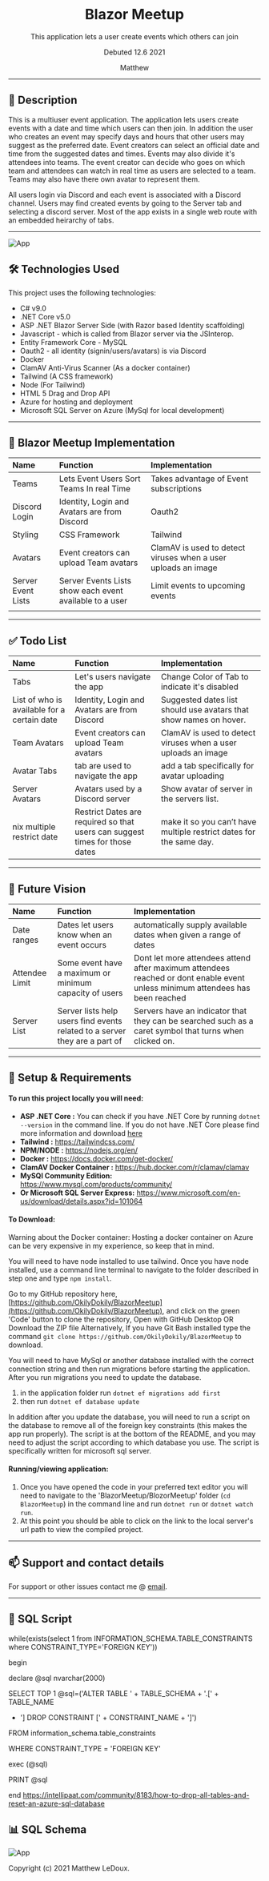 <br>
<h1 align = "center">
<b> Blazor Meetup</b>
</h1>

<p align = "center">
This application lets a user create events which others can join</p>
<p align = "center"> Debuted 12.6 2021 </p>

<p align = "center">
Matthew
 </p>

--------------------

## 📖  Description

This is a multiuser event application. The application lets users create events with a date and time which users can then join. In addition the user who creates an event may specify days and hours that other users may suggest as the preferred date. Event creators can select an official date and time from the suggested dates and times. Events may also divide it's attendees into teams. The event creator can decide who goes on which team and attendees can watch in real time as users are selected to a team. Teams may also have there own avatar to represent them.

All users login via Discord and each event is associated with a Discord channel. 
Users may find created events by going to the Server tab and selecting a discord server. Most of the app exists in a single web route with an embedded heirarchy of tabs.

--------------------
![App](App2.png)
## 🛠️ Technologies Used

This project uses the following technologies:

- C# v9.0
- .NET Core v5.0
- ASP .NET Blazor Server Side (with Razor based Identity scaffolding)
- Javascript - which is called from Blazor server via the JSInterop.
- Entity Framework Core - MySQL
- Oauth2 - all identity (signin/users/avatars) is via Discord
- Docker
- ClamAV Anti-Virus Scanner (As a docker container)
- Tailwind (A CSS framework)
- Node (For Tailwind)
- HTML 5 Drag and Drop API
- Azure for hosting and deployment
- Microsoft SQL Server on Azure (MySql for local development)
-------------------


## 🔧 Blazor Meetup Implementation

|Name| Function | Implementation |
| :------------- | :------------- | :------------- |
|Teams | Lets Event Users Sort Teams In real Time | Takes advantage of Event subscriptions |
| Discord Login | Identity, Login and Avatars are from Discord  | Oauth2 |
| Styling | CSS Framework | Tailwind |
| Avatars| Event creators can upload Team avatars  | ClamAV is used to detect viruses when a user uploads an image |
| Server Event Lists | Server Events Lists show each event available to a user  | Limit events to upcoming events  |
|  |  |  |
-------------------

## ✅ Todo List

|Name| Function | Implementation |
| :------------- | :------------- | :------------- |
|Tabs | Let's users navigate the app | Change Color of Tab to indicate it's disabled |
| List of who is available for a certain date | Identity, Login and Avatars are from Discord  |Suggested dates list should use avatars that show names on hover.|
|Team Avatars| Event creators can upload Team avatars  | ClamAV is used to detect viruses when a user uploads an image |
| Avatar Tabs|tab are used to navigate the app  | add a tab specifically for avatar uploading |
| Server Avatars | Avatars used by a Discord server  |  Show avatar of server in the servers list. |
| nix multiple restrict date | Restrict Dates are required so that users can suggest times for those dates  | make it so you can’t have multiple restrict dates for the same day. |
-------------------

## 🔮 Future Vision

|Name| Function | Implementation |
| :------------- | :------------- | :------------- |
|Date ranges | Dates let users know when an event occurs | automatically supply available dates when given a range of dates|
| Attendee Limit | Some event have a maximum or minimum capacity of users |Dont let more attendees attend after maximum attendees reached or dont enable event unless minimum attendees has been reached|
| Server List   | Server lists help users find events related to a server they are a part of |Servers have an indicator that they can be searched such as a caret symbol that turns when clicked on.|

-------------------

## 🔧 Setup & Requirements

#### To run this project locally you will need:

- **ASP .NET Core :** You can check if you have .NET Core by running `dotnet --version` in the command line. If you do not have .NET Core please find more information and download [here](https://dotnet.microsoft.com/download/dotnet-core)
- **Tailwind :**  https://tailwindcss.com/
- **NPM/NODE :** https://nodejs.org/en/
- **Docker :**  https://docs.docker.com/get-docker/
- **ClamAV Docker Container :** https://hub.docker.com/r/clamav/clamav
- **MySQl Community Edition:** https://www.mysql.com/products/community/
- **Or Microsoft SQL Server Express:**  https://www.microsoft.com/en-us/download/details.aspx?id=101064
#### To Download:


Warning about the Docker container: Hosting a docker container on Azure can be very expensive in my experience, so keep that in mind.

You will need to have node installed to use tailwind.
Once you have node installed, use a command line terminal to navigate to the folder described in step one and type `npm install`.

Go to my GitHub repository here, [https://github.com/OkilyDokily/BlazorMeetup](https://github.com/OkilyDokily/BlazorMeetup), and click on the green 'Code' button to clone the repository, Open with GitHub Desktop OR Download the ZIP file
Alternatively, If you have Git Bash installed type the command `git clone https://github.com/OkilyDokily/BlazorMeetup` to download.

You will need to have MySql or another database installed with the correct connection string and then run migrations before starting the application. After you run migrations you need to update the database.

1. in the application folder run `dotnet ef migrations add first`
2. then run `dotnet ef database update`

 In addition after you update the database, you will need to run a script on the database to remove all of the foreign key constraints (this makes the app run properly). The script is at the bottom of the README, and you may need to adjust the script according to which database you use. The script is specifically written for microsoft sql server. 

#### Running/viewing application:

1. Once you have opened the code in your preferred text editor you will need to navigate to the 'BlazorMeetup/BlozorMeetup' folder (`cd BlazorMeetup`) in the command line and run `dotnet run` or `dotnet watch run`.
2. At this point you should be able to click on the link to the local server's url path to view the compiled project. 

--------------------------

## 📫 Support and contact details

For support or other issues contact me @ [email](mailto:ironbeach@gmail.com).

---------------------------


## 📜 SQL Script
while(exists(select 1 from INFORMATION_SCHEMA.TABLE_CONSTRAINTS where CONSTRAINT_TYPE='FOREIGN KEY'))

begin

 declare @sql nvarchar(2000)

 SELECT TOP 1 @sql=('ALTER TABLE ' + TABLE_SCHEMA + '.[' + TABLE_NAME

 + '] DROP CONSTRAINT [' + CONSTRAINT_NAME + ']')

 FROM information_schema.table_constraints

 WHERE CONSTRAINT_TYPE = 'FOREIGN KEY'

 exec (@sql)

 PRINT @sql

end
https://intellipaat.com/community/8183/how-to-drop-all-tables-and-reset-an-azure-sql-database
## 📊 SQL Schema

![App](SQLSchema.png)


Copyright (c) 2021 Matthew LeDoux.
